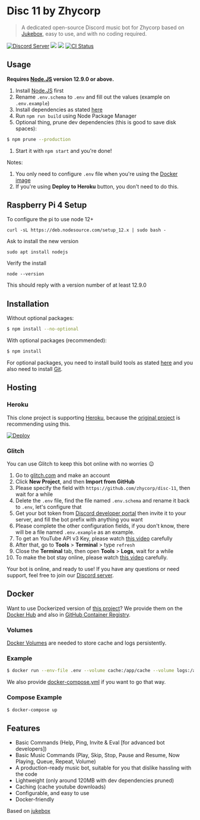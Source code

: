 # Disc 11 by Zhycorp
> A dedicated open-source Discord music bot for Zhycorp based on [Jukebox](https://github.com/Hazmi35/jukebox), easy to use, and with no coding required.

<a href="https://zhycorp.net/discord"><img src="https://img.shields.io/discord/332877090003091456?color=7289DA&logo=discord&logoColor=white" alt="Discord Server" /></a>
<a href="https://discord.com/oauth2/authorize?client_id=690736793682968576&permissions=53857345&scope=bot"><img src="https://img.shields.io/static/v1?label=Invite%20Me&message=Disc%2011%230606&plastic&color=7289DA&logo=discord"></a>
<img src="https://badgen.net/badge/icon/typescript?icon=typescript&label">
<a href="https://github.com/zhycorp/disc-11/actions?query=workflow%3A%22Lint+code+%26+compile+test%22"><img src="https://github.com/zhycorp/disc-11/workflows/Lint%20code%20&%20compile%20test/badge.svg" alt="CI Status" /></a>

## Usage

**Requires [Node.JS](https://nodejs.org) version 12.9.0 or above.**

1. Install [Node.JS](https://nodejs.org) first
2. Rename `.env.schema` to `.env` and fill out the values (example on `.env.example`)
3. Install dependencies as stated [here](https://github.com/zhycorp/disc-11#installation)
4. Run `npm run build` using Node Package Manager
5. Optional thing, prune dev dependencies (this is good to save disk spaces):
```sh
$ npm prune --production
```
1. Start it with `npm start` and you're done!

Notes: 
1. You only need to configure `.env` file when you're using the [Docker image](https://github.com/zhycorp/disc-11#Docker)
2. If you're using **Deploy to Heroku** button, you don't need to do this.

## Raspberry Pi 4 Setup
To configure the pi to use node 12+

```shell script
curl -sL https://deb.nodesource.com/setup_12.x | sudo bash -
```

Ask to install the new version
```shell script
sudo apt install nodejs
```

Verify the install
```shell script
node --version
```
This should reply with a version number of at least 12.9.0

## Installation

Without optional packages:
```sh
$ npm install --no-optional
```

With optional packages (recommended):
```sh
$ npm install
```
For optional packages, you need to install build tools as stated [here](https://github.com/nodejs/node-gyp#installation) and you also need to install [Git](https://git-scm.com/).

## Hosting

### Heroku
This clone project is supporting [Heroku](https://heroku.com), because the [original project](https://github.com/Hazmi35/jukebox) is recommending using this.

<a href="https://heroku.com/deploy"><img src="https://www.herokucdn.com/deploy/button.svg" alt="Deploy"></a>

### Glitch
You can use Glitch to keep this bot online with no worries 😉

1. Go to [glitch.com](https://glitch.com) and make an account
2. Click **New Project**, and then **Import from GitHub**
3. Please specify the field with `https://github.com/zhycorp/disc-11`, then wait for a while
4. Delete the `.env` file, find the file named `.env.schema` and rename it back to `.env`, let's configure that
5. Get your bot token from [Discord developer portal](https://discord.com/developers/applications) then invite it to your server, and fill the bot prefix with anything you want
6. Please complete the other configuration fields, if you don't know, there will be a file named `.env.example` as an example.
7. To get an YouTube API v3 Key, please watch [this video](https://youtu.be/K2nqthN1xKQ?t=203) carefully
8. After that, go to **Tools** > **Terminal** > type `refresh`
9. Close the **Terminal** tab, then open **Tools** > **Logs**, wait for a while
10. To make the bot stay online, please watch [this video](https://youtu.be/K2nqthN1xKQ?t=551) carefully.

Your bot is online, and ready to use!
If you have any questions or need support, feel free to join our [Discord server](https://zhycorp.net/discord).

## Docker
Want to use Dockerized version of [this project](https://github.com/Hazmi35/jukebox)? We provide them on the [Docker Hub](https://hub.docker.com/r/hazmi35/jukebox) and also in [GitHub Container Registry](https://github.com/users/Hazmi35/packages/container/package/jukebox).

### Volumes
[Docker Volumes](https://docs.docker.com/storage/volumes/) are needed to store cache and logs persistently.

### Example
```sh
$ docker run --env-file .env --volume cache:/app/cache --volume logs:/app/logs --restart unless-stopped hazmi35/jukebox
```
We also provide [docker-compose.yml](docker-compose.yml) if you want to go that way.

### Compose Example
```sh
$ docker-compose up
```

## Features
- Basic Commands (Help, Ping, Invite & Eval [for advanced bot developers])
- Basic Music Commands (Play, Skip, Stop, Pause and Resume, Now Playing, Queue, Repeat, Volume)
- A production-ready music bot, suitable for you that dislike hassling with the code
- Lightweight (only around 120MB with dev dependencies pruned)
- Caching (cache youtube downloads)
- Configurable, and easy to use
- Docker-friendly

Based on [jukebox](https://github.com/Hazmi35/jukebox)
